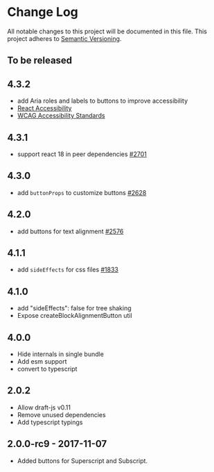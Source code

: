 # Change Log

All notable changes to this project will be documented in this file.
This project adheres to [Semantic Versioning](http://semver.org/).

## To be released

## 4.3.2

- add Aria roles and labels to buttons to improve accessibility
- [React Accessibility](https://reactjs.org/docs/accessibility.html)
- [WCAG Accessibility Standards](http://web-accessibility.carnegiemuseums.org/foundations/aria/)

## 4.3.1

- support react 18 in peer dependencies [#2701](https://github.com/draft-js-plugins/draft-js-plugins/issues/2701)

## 4.3.0

- add `buttonProps` to customize buttons [#2628](https://github.com/draft-js-plugins/draft-js-plugins/issues/2628)

## 4.2.0

- add buttons for text alignment [#2576](https://github.com/draft-js-plugins/draft-js-plugins/pull/2576)

## 4.1.1

- add `sideEffects` for css files [#1833](https://github.com/draft-js-plugins/draft-js-plugins/issues/1833)

## 4.1.0

- add "sideEffects": false for tree shaking
- Expose createBlockAlignmentButton util

## 4.0.0

- Hide internals in single bundle
- Add esm support
- convert to typescript

## 2.0.2

- Allow draft-js v0.11
- Remove unused dependencies
- Add typescript typings

## 2.0.0-rc9 - 2017-11-07

- Added buttons for Superscript and Subscript.
